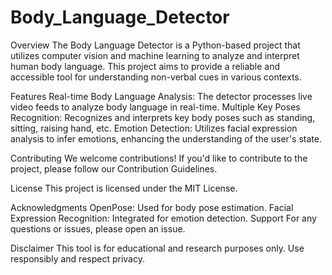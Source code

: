 # Body_Language_Detector
Overview
The Body Language Detector is a Python-based project that utilizes computer vision and machine learning to analyze and interpret human body language. This project aims to provide a reliable and accessible tool for understanding non-verbal cues in various contexts.

Features
Real-time Body Language Analysis: The detector processes live video feeds to analyze body language in real-time.
Multiple Key Poses Recognition: Recognizes and interprets key body poses such as standing, sitting, raising hand, etc.
Emotion Detection: Utilizes facial expression analysis to infer emotions, enhancing the understanding of the user's state.

Contributing
We welcome contributions! If you'd like to contribute to the project, please follow our Contribution Guidelines.

License
This project is licensed under the MIT License.

Acknowledgments
OpenPose: Used for body pose estimation.
Facial Expression Recognition: Integrated for emotion detection.
Support
For any questions or issues, please open an issue.

Disclaimer
This tool is for educational and research purposes only. Use responsibly and respect privacy.

